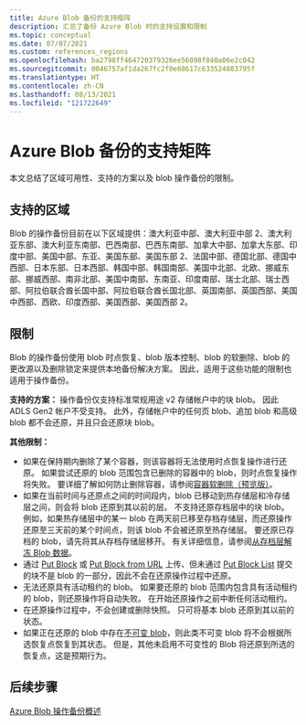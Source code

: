 ```yaml
---
title: Azure Blob 备份的支持矩阵
description: 汇总了备份 Azure Blob 时的支持设置和限制
ms.topic: conceptual
ms.date: 07/07/2021
ms.custom: references_regions
ms.openlocfilehash: ba2798ff464720379326ee56098f840a06e2c042
ms.sourcegitcommit: 0046757af1da267fc2f0e88617c633524883795f
ms.translationtype: HT
ms.contentlocale: zh-CN
ms.lasthandoff: 08/13/2021
ms.locfileid: "121722649"
---
```

# <a name="support-matrix-for-azure-blobs-backup"></a>Azure Blob 备份的支持矩阵

本文总结了区域可用性、支持的方案以及 blob 操作备份的限制。

## <a name="supported-regions"></a>支持的区域

Blob 的操作备份目前在以下区域提供：澳大利亚中部、澳大利亚中部 2、澳大利亚东部、澳大利亚东南部、巴西南部、巴西东南部、加拿大中部、加拿大东部、印度中部、美国中部、东亚、美国东部、美国东部 2、法国中部、德国北部、德国中西部、日本东部、日本西部、韩国中部、韩国南部、美国中北部、北欧、挪威东部、挪威西部、南非北部、美国中南部、东南亚、印度南部、瑞士北部、瑞士西部、阿拉伯联合酋长国中部、阿拉伯联合酋长国北部、英国南部、英国西部、美国中西部、西欧、印度西部、美国西部、美国西部 2。

## <a name="limitations"></a>限制

Blob 的操作备份使用 blob 时点恢复、blob 版本控制、blob 的软删除、blob 的更改源以及删除锁定来提供本地备份解决方案。 因此，适用于这些功能的限制也适用于操作备份。

**支持的方案：** 操作备份仅支持标准常规用途 v2 存储帐户中的块 blob。 因此 ADLS Gen2 帐户不受支持。 此外，存储帐户中的任何页 blob、追加 blob 和高级 blob 都不会还原，并且只会还原块 blob。

**其他限制：**

- 如果在保持期内删除了某个容器，则该容器将无法使用时点恢复操作进行还原。 如果尝试还原的 blob 范围包含已删除的容器中的 blob，则时点恢复操作将失败。 要详细了解如何防止删除容器，请参阅[容器软删除（预览版）](../storage/blobs/soft-delete-container-overview.md)。
- 如果在当前时间与还原点之间的时间段内，blob 已移动到热存储层和冷存储层之间，则会将 blob 还原到其以前的层。 不支持还原存档层中的块 blob。 例如，如果热存储层中的某一 blob 在两天前已移至存档存储层，而还原操作还原至三天前的某个时间点，则该 blob 不会被还原至热存储层。 要还原已存档的 blob，请先将其从存档存储层移开。 有关详细信息，请参阅[从存档层解冻 Blob 数据](../storage/blobs/storage-blob-rehydration.md)。
- 通过 [Put Block](/rest/api/storageservices/put-block) 或 [Put Block from URL](/rest/api/storageservices/put-block-from-url) 上传、但未通过 [Put Block List](/rest/api/storageservices/put-block-list) 提交的块不是 blob 的一部分，因此不会在还原操作过程中还原。
- 无法还原具有活动租约的 blob。 如果要还原的 blob 范围内包含具有活动租约的 blob，则还原操作将自动失败。 在开始还原操作之前中断任何活动租约。
- 在还原操作过程中，不会创建或删除快照。 只可将基本 blob 还原到其以前的状态。
- 如果正在还原的 blob 中存在[不可变 blob](../storage/blobs/immutable-storage-overview.md#about-immutable-storage-for-blobs)，则此类不可变 blob 将不会根据所选恢复点恢复到其状态。 但是，其他未启用不可变性的 Blob 将还原到所选的恢复点，这是预期行为。

## <a name="next-steps"></a>后续步骤

[Azure Blob 操作备份概述](blob-backup-overview.md)